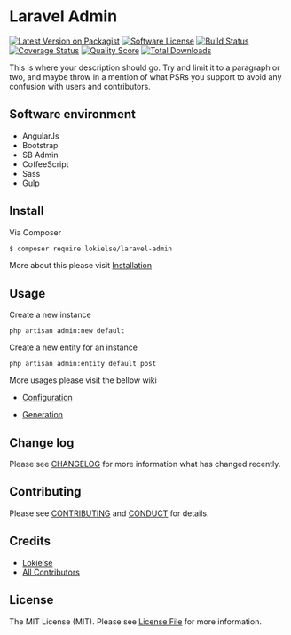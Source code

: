 Laravel Admin
================

[![Latest Version on Packagist][ico-version]][link-packagist]
[![Software License][ico-license]](LICENSE.md)
[![Build Status][ico-travis]][link-travis]
[![Coverage Status][ico-scrutinizer]][link-scrutinizer]
[![Quality Score][ico-code-quality]][link-code-quality]
[![Total Downloads][ico-downloads]][link-downloads]


This is where your description should go. Try and limit it to a paragraph or two, and maybe throw in a mention of what
PSRs you support to avoid any confusion with users and contributors.

## Software environment

* AngularJs
* Bootstrap
* SB Admin
* CoffeeScript
* Sass
* Gulp

## Install

Via Composer

``` bash
$ composer require lokielse/laravel-admin
```

More about this please visit [Installation](wiki/1-Installation.md)

## Usage

Create a new instance
```
php artisan admin:new default
```

Create a new entity for an instance
```
php artisan admin:entity default post
```

More usages please visit the bellow wiki

* [Configuration](wiki/2-Configuration.md)

* [Generation](wiki/3-Generation.md)


## Change log

Please see [CHANGELOG](CHANGELOG.md) for more information what has changed recently.


## Contributing

Please see [CONTRIBUTING](CONTRIBUTING.md) and [CONDUCT](CONDUCT.md) for details.


## Credits

- [Lokielse][link-author]
- [All Contributors][link-contributors]

## License

The MIT License (MIT). Please see [License File](LICENSE.md) for more information.

[ico-version]: https://img.shields.io/packagist/v/lokielse/laravel-admin.svg?style=flat-square
[ico-license]: https://img.shields.io/badge/license-MIT-brightgreen.svg?style=flat-square
[ico-travis]: https://img.shields.io/travis/lokielse/laravel-admin/master.svg?style=flat-square
[ico-scrutinizer]: https://img.shields.io/scrutinizer/coverage/g/lokielse/laravel-admin.svg?style=flat-square
[ico-code-quality]: https://img.shields.io/scrutinizer/g/lokielse/laravel-admin.svg?style=flat-square
[ico-downloads]: https://img.shields.io/packagist/dt/lokielse/laravel-admin.svg?style=flat-square

[link-packagist]: https://packagist.org/packages/lokielse/laravel-admin
[link-travis]: https://travis-ci.org/lokielse/laravel-admin
[link-scrutinizer]: https://scrutinizer-ci.com/g/lokielse/laravel-admin/code-structure
[link-code-quality]: https://scrutinizer-ci.com/g/lokielse/laravel-admin
[link-downloads]: https://packagist.org/packages/lokielse/laravel-admin
[link-author]: https://github.com/lokielse
[link-contributors]: ../../contributors
